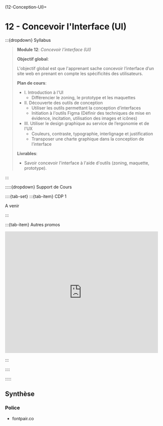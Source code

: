 (12-Conception-UI)= 
# 12 - Concevoir l'Interface (UI)

:::{dropdown} Syllabus

> **Module 12**: *Concevoir l’interface (UI)*
>
>**Objectif global**: 
>
>L'objectif global est que l'apprenant sache concevoir l’interface d’un site web en prenant en compte les spécificités des utilisateurs.
>
>**Plan de cours**:
>- I. Introduction à l'UI
>    - Différencier le zoning, le prototype et les maquettes
>- II. Découverte des outils de conception
>    - Utiliser les outils permettant la conception d’interfaces
>    - Initiation à l'outils Figma (Définir des techniques de mise en évidence, incitation, utilisation des images et icônes)
>- III. Utiliser le design graphique au service de l’ergonomie et de l’UX
>    - Couleurs, contraste, typographie, interlignage et justification
>    - Transposer une charte graphique dans la conception de l’interface
>
>**Livrables**:
>- Savoir concevoir l'interface à l'aide d'outils (zoning, maquette, prototype).

:::


:::::{dropdown} Support de Cours 

::::{tab-set}
:::{tab-item} CDP 1

A venir

:::

:::{tab-item} Autres promos

<iframe src="https://drive.google.com/file/d/1VJvZ5dkEjjApRLzGSBmgzQPTIzJ2D9ye/preview" 
        width="100%" 
        height="400px" 
        frameborder="0" 
        allowfullscreen>
</iframe>


:::

::::

:::::

## Synthèse


### Police

- fontpair.co